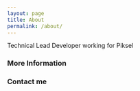 ```yaml
---
layout: page
title: About
permalink: /about/
---
```

Technical Lead Developer working for Piksel

### More Information

### Contact me

